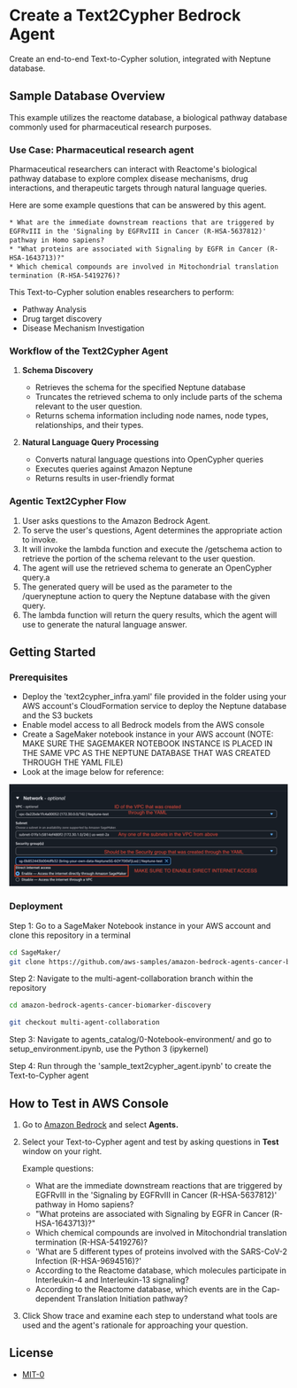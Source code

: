 # Create a Text2Cypher Bedrock Agent

Create an end-to-end Text-to-Cypher solution, integrated with Neptune database.

## Sample Database Overview

This example utilizes the reactome database, a biological pathway database commonly used for pharmaceutical research purposes. 

### Use Case: Pharmaceutical research agent

Pharmaceutical researchers can interact with Reactome's biological pathway database to explore complex disease mechanisms, drug interactions, and therapeutic targets through natural language queries.

Here are some example questions that can be answered by this agent.

    * What are the immediate downstream reactions that are triggered by EGFRvIII in the 'Signaling by EGFRvIII in Cancer (R-HSA-5637812)' pathway in Homo sapiens? 
    * "What proteins are associated with Signaling by EGFR in Cancer (R-HSA-1643713)?"
    * Which chemical compounds are involved in Mitochondrial translation termination (R-HSA-5419276)?

This Text-to-Cypher solution enables researchers to perform:

- Pathway Analysis 
- Drug target discovery
- Disease Mechanism Investigation

### Workflow of the Text2Cypher Agent

1. **Schema Discovery**
    - Retrieves the schema for the specified Neptune database
    - Truncates the retrieved schema to only include parts of the schema relevant to the user question.
    - Returns schema information including node names, node types, relationships, and their types.

2. **Natural Language Query Processing**
    - Converts natural language questions into OpenCypher queries
    - Executes queries against Amazon Neptune
    - Returns results in user-friendly format

### Agentic Text2Cypher Flow

1. User asks questions to the Amazon Bedrock Agent.
2. To serve the user's questions, Agent determines the appropriate action to invoke.
3. It will invoke the lambda function and execute the /getschema action to retrieve the portion of the schema relevant to the user question.
4. The agent will use the retrieved schema to generate an OpenCypher query.a
5. The generated query will be used as the parameter to the /queryneptune action to query the Neptune database with the given query.
6. The lambda function will return the query results, which the agent will use to generate the natural language answer.

## Getting Started

### Prerequisites

- Deploy the 'text2cypher_infra.yaml' file provided in the folder using your AWS account's CloudFormation service to deploy the Neptune database and the S3 buckets
- Enable model access to all Bedrock models from the AWS console
- Create a SageMaker notebook instance in your AWS account (NOTE: MAKE SURE THE SAGEMAKER NOTEBOOK INSTANCE IS PLACED IN THE SAME VPC AS THE NEPTUNE DATABASE THAT WAS CREATED THROUGH THE YAML FILE)
- Look at the image below for reference:

![SageMaker Notebook Config](../../../images/sagemaker_notebook_config.png) 


### Deployment

Step 1: Go to a SageMaker Notebook instance in your AWS account and clone this repository in a terminal

```bash
cd SageMaker/
git clone https://github.com/aws-samples/amazon-bedrock-agents-cancer-biomarker-discovery.git
```

Step 2: Navigate to the multi-agent-collaboration branch within the repository
```bash
cd amazon-bedrock-agents-cancer-biomarker-discovery
```
```bash
git checkout multi-agent-collaboration
```

Step 3: Navigate to agents_catalog/0-Notebook-environment/ and go to setup_environment.ipynb, use the Python 3 (ipykernel)

Step 4: Run through the 'sample_text2cypher_agent.ipynb' to create the Text-to-Cypher agent

## How to Test in AWS Console

1. Go to [Amazon Bedrock](https://console.aws.amazon.com/bedrock) and select **Agents.**

2. Select your Text-to-Cypher agent and test by asking questions in **Test** window on your right. 

    Example questions:

    * What are the immediate downstream reactions that are triggered by EGFRvIII in the 'Signaling by EGFRvIII in Cancer (R-HSA-5637812)' pathway in Homo sapiens? 
    * "What proteins are associated with Signaling by EGFR in Cancer (R-HSA-1643713)?"
    * Which chemical compounds are involved in Mitochondrial translation termination (R-HSA-5419276)?
    * 'What are 5 different types of proteins involved with the SARS-CoV-2 Infection (R-HSA-9694516)?'
    * According to the Reactome database, which molecules participate in Interleukin-4 and Interleukin-13 signaling?
    * According to the Reactome database, which events are in the Cap-dependent Translation Initiation pathway?

3. Click Show trace and examine each step to understand what tools are used and the agent's rationale for approaching your question.

## License

- [MIT-0](/LICENSE)
